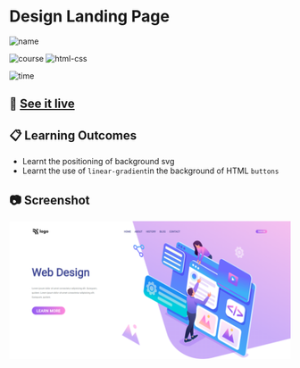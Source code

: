 # Design Landing Page

![name](https://img.shields.io/badge/Shubham-Somvanshi-blue)

![course](https://img.shields.io/badge/-full--stack--js--bootcamp-red)
![html-css](https://img.shields.io/badge/HTML%20%2F%20CSS-Project--8-green)

![time](https://img.shields.io/badge/time--to--complete-8--hrs--approx.-yellowgreen)

## :link: [See it live](https://project-8-web-design-landing-page-1dup.vercel.app/)


## :clipboard: Learning Outcomes 

- Learnt the positioning of background svg
- Learnt the use of `linear-gradient`in the background of HTML `buttons`

## :camera: Screenshot

![screenshot](./screenshot.png)
